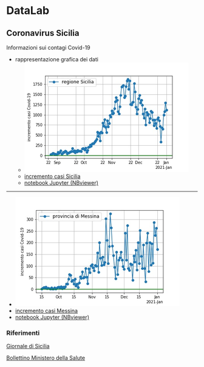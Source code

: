 # DataLab

## Coronavirus Sicilia
Informazioni sui contagi Covid-19
* rappresentazione grafica dei dati
  * ![incremento casi Sicilia](covid-Sicilia/grafico-Sicilia.jpg)
  * [incremento casi Sicilia](covid-Sicilia/grafico-Sicilia.jpg)
  * [notebook Jupyter (NBviewer)](https://nbviewer.jupyter.org/github/POSS-UniMe/DataLab/blob/master/covid-Sicilia/ContagiSiciliaVer01.ipynb)
***
  * ![incremento casi Messina](covid-Sicilia/grafico-Messina.jpg)
  * [incremento casi Messina](covid-Sicilia/grafico-Messina.jpg)
  * [notebook Jupyter (NBviewer)](https://nbviewer.jupyter.org/github/POSS-UniMe/DataLab/blob/master/covid-Sicilia/ContagiMessina.ipynb)

### Riferimenti

[Giornale di Sicilia](https://gds.it/)

[Bollettino Ministero della Salute](https://opendatadpc.maps.arcgis.com/apps/opsdashboard/index.html#/b0c68bce2cce478eaac82fe38d4138b1)
